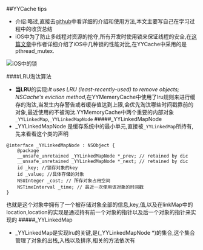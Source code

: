 ##YYCache  tips
* 介绍:略过,直接去[github](https://github.com/ibireme/YYCache)中看详细的介绍和使用方法,本文主要写自己在学习过程中的收货总结
* iOS中为了防止多线程对资源的抢夺,所有开发时使用锁来保证线程的安全,在[这篇文章](http://blog.ibireme.com/author/ibireme/)中作者详细介绍了iOS中几种锁的性能对比,在YYCache中采用的是pthread_mutex.

 ![iOS中的锁](http://blog.ibireme.com/wp-content/uploads/2016/01/lock_benchmark.png)
 
 ####LRU淘汰算法
* **当LRU**的实现:*It uses LRU (least-recently-used) to remove objects; NSCache's eviction method*,在YYMemeryCache中使用了lru规则来进行缓存的淘汰,当发生内存警告或者缓存值达到上限,会优先淘汰哪些时间戳靠前的对象,最近使用的不被淘汰.YYMemoryCache中两个重要的内部对象`_YYLinkedMap`,`_YYLinkedMapNode`
#####_YYLinkedMapNode
* _YYLinkedMapNode 是缓存系统中的最小单元,直接被`_YYLinkedMap`所持有,先来看看这个类的声明

```objc
@interface _YYLinkedMapNode : NSObject {
    @package
    __unsafe_unretained _YYLinkedMapNode *_prev; // retained by dic
    __unsafe_unretained _YYLinkedMapNode *_next; // retained by dic
    id _key; //锁存对象的key
    id _value; //具体存储的对象
    NSUInteger _cost; // 所存对象占用空间
    NSTimeInterval _time; // 最近一次使用该对象的时间戳
}
```
也就是这个对象中拥有了一个被存储对象全部的信息,key,值,以及在linkMap中的location,location的实现是通过持有前一个对象的指针以及后一个对象的指针来实现的
#####_YYLinkedMap
* _YYLinkedMap是实现lru的关键,是(_YYLinkedMapNode *)的集合,这个集合管理了对象的出栈,入栈以及排序,相关的方法依次有
